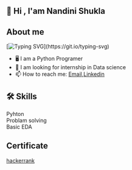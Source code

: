 
## 🚀 Hi , I'am Nandini Shukla 





## About me
[![Typing SVG](https://readme-typing-svg.herokuapp.com/?lines=I+am+a+Programer;I+am+a+Student:)](https://git.io/typing-svg)

* 🖥️ I am a Python Programer
* 👯 I am looking for internship in Data science 
* 📫 How to reach me: [Email](nandini0212shukla@gmail.com),[Linkedin](https://www.linkedin.com/in/nandini-shukla-40ab9020a/) 

## 🛠 Skills
Pyhton  
Problam solving  
Basic EDA

## Certificate 

[hackerrank](https://www.hackerrank.com/certificates/c387c2dfca92)

